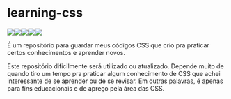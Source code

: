 <h1> learning-css </h1>

<div align="center" style="display: flex;">
  <img src="https://img.shields.io/badge/languages-4-blue.svg">
  <img src="https://img.shields.io/github/last-commit/Marcel099/learning-css.svg">
  <img src="https://img.shields.io/github/issues-pr/Marcel099/learning-css.svg">
  <img src="https://img.shields.io/badge/PRs-welcome-brightgreen?style=flat-square">
  <img src="http://hits.dwyl.com/Marcel099/learning-css.svg">
</div>

É um repositório para guardar meus códigos CSS que crio pra praticar certos conhecimentos e aprender novos.

Este repositório dificilmente será utilizado ou atualizado. Depende muito de quando tiro um tempo pra praticar algum conhecimento de CSS que achei interessante de se aprender ou de se revisar. Em outras palavras, é apenas para fins educacionais e de apreço pela área das CSS.
